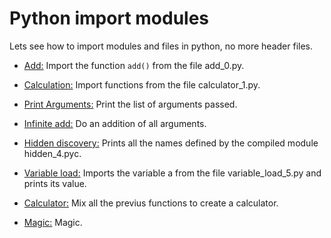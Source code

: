 # Python import modules


Lets see how to import modules and files in python, no more header files.


* [Add:](./0-add.py) Import the function `add()` from the file add_0.py.

* [Calculation:](./1-calculation.py) Import functions from the file calculator_1.py.

* [Print Arguments:](./2-args.py) Print the list of arguments passed.

* [Infinite add:](./3-infinite_add.py) Do an addition of all arguments.

* [Hidden discovery:](./4-hidden_discovery.py) Prints all the names defined by the compiled module hidden_4.pyc.

* [Variable load:](./5-variable_load.py) Imports the variable a from the file variable_load_5.py and prints its value.

* [Calculator:](./100-my_calculator.py) Mix all the previus functions to create a calculator.

* [Magic:](./102-magic_calculation.py) Magic.
